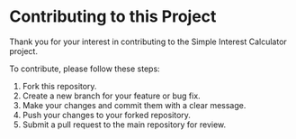 # Contributing to this Project

Thank you for your interest in contributing to the Simple Interest Calculator project.

To contribute, please follow these steps:
1. Fork this repository.
2. Create a new branch for your feature or bug fix.
3. Make your changes and commit them with a clear message.
4. Push your changes to your forked repository.
5. Submit a pull request to the main repository for review.
